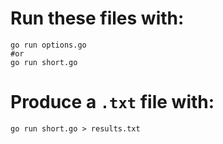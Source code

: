 # Run these files with:  

```
go run options.go
#or 
go run short.go
```  

# Produce a `.txt` file with:  

```
go run short.go > results.txt
```  
